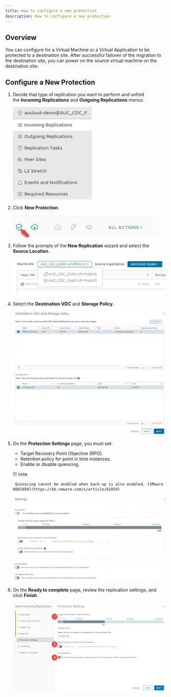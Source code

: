 ```yaml
---
title: How to configure a new protection
description: How to configure a new protection
---
```


## Overview

You can configure for a Virtual Machine or a Virtual Application to be protected to a destination site. After successful failover of the migration to the destination site, you can power on the source virtual machine on the destination site.

## Configure a New Protection

1. Decide that type of replication you want to perform and unfold the **Incoming Replications** and **Outgoing Replications** menus.

    ![Replication selection](./assets/Replicationselections.jpg)

1. Click **New Protection**.

    ![New Migration](./assets/NewMigrations.jpg)

1. Follow the prompts of the **New Replication** wizard and select the **Source Location**.

    ![Source site](./assets/Sourcesites.jpg)

1. Select the **Destination VDC** and **Storage Policy.**

    ![destination VDC and Storage policy](./assets/destinationVDCandStoragepolicys.jpg)

1. On the **Protection Settings** page, you must set:

    - Target Recovery Point Objective (RPO).
    - Retention policy for point in time instances.
    - Enable or disable quiescing. 
   
    !!! note
    
   	    Quiescing cannot be enabled when back-up is also enabled, [VMware KB81059](https://kb.vmware.com/s/article/81059)

    ![Protection settings](./assets/Protectionsettings.jpg)
  
1. On the **Ready to complete** page, review the replication settings, and click **Finish**.

    ![Ready to complete](./assets/readytocomplete.png)
